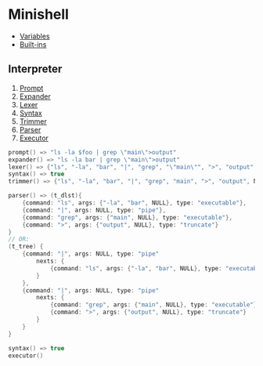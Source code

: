 # Minishell

- [Variables](./variables.md)
- [Built-ins](./built-ins.md)

## Interpreter

1. [Prompt](./prompt.md)
2. [Expander](./expander.md)
3. [Lexer](./lexer.md)
4. [Syntax](./syntax.md)
5. [Trimmer](./trimmer.md)
6. [Parser](./parser.md)
7. [Executor](./executor.md)

```c
prompt() => "ls -la $foo | grep \"main\">output"
expander() => "ls -la bar | grep \"main\">output"
lexer() => {"ls", "-la", "bar", "|", "grep", "\"main\"", ">", "output", NULL }
syntax() => true
trimmer() => {"ls", "-la", "bar", "|", "grep", "main", ">", "output", NULL }

parser() => (t_dlst){
	{command: "ls", args: {"-la", "bar", NULL}, type: "executable"},
	{command: "|", args: NULL, type: "pipe"},
	{command: "grep", args: {"main", NULL}, type: "executable"},
	{command: ">", args: {"output", NULL}, type: "truncate"}
}
// OR:
(t_tree) {
	{command: "|", args: NULL, type: "pipe"
		nexts: {
			{command: "ls", args: {"-la", "bar", NULL}, type: "executable"},
		}
	},
	{command: "|", args: NULL, type: "pipe"
		nexts: {
			{command: "grep", args: {"main", NULL}, type: "executable"},
			{command: ">", args: {"output", NULL}, type: "truncate"}
		}
	}
}

syntax() => true
executor()
```
